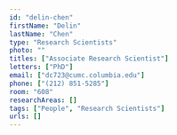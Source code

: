```yaml
---
id: "delin-chen"
firstName: "Delin"
lastName: "Chen"
type: "Research Scientists"
photo: ""
titles: ["Associate Research Scientist"]
letters: ["PhD"]
email: ["dc723@cumc.columbia.edu"]
phone: ["(212) 851-5285"]
room: "608"
researchAreas: []
tags: ["People", "Research Scientists"]
urls: []
---
```

